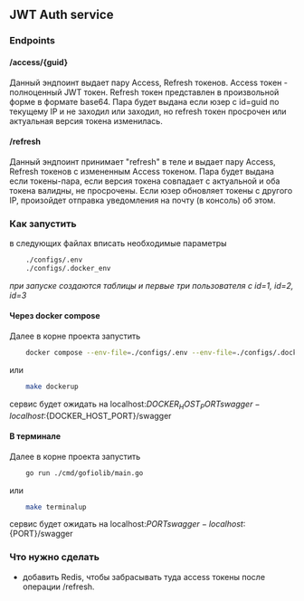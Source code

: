 ## JWT Auth service
### Endpoints

#### /access/{guid}
Данный эндпоинт выдает пару Access, Refresh токенов.
Access токен - полноценный JWT токен. Refresh токен представлен в произвольной форме в формате base64.
Пара будет выдана если юзер с id=guid по текущему IP и не заходил или заходил, но refresh токен просрочен
или актуальная версия токена изменилась. 

#### /refresh
Данный эндпоинт принимает "refresh" в теле и выдает пару Access, Refresh токенов с измененным Access токеном.
Пара будет выдана если токены-пара, если версия токена совпадает с актуальной и оба токена валидны, не просрочены.
Если юзер обновляет токены с другого IP, произойдет отправка уведомления на почту (в консоль) об этом.  

### Как запустить
в следующих файлах вписать необходимые параметры
```bash
    ./configs/.env
    ./configs/.docker_env
```
*при запуске создаются таблицы и первые три пользователя с id=1, id=2, id=3*

#### Через docker compose
Далее в корне проекта запустить
```bash
    docker compose --env-file=./configs/.env --env-file=./configs/.docker_env up -d
```
или
```bash
    make dockerup
```
сервис будет ожидать на localhost:${DOCKER_HOST_PORT}    
swagger - localhost:${DOCKER_HOST_PORT}/swagger
#### В терминале
Далее в корне проекта запустить
```bash
    go run ./cmd/gofiolib/main.go
```
или
```bash
    make terminalup
```
сервис будет ожидать на localhost:${PORT}    
swagger - localhost:${PORT}/swagger

### Что нужно сделать
- добавить Redis, чтобы забрасывать туда access токены после операции /refresh.
